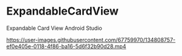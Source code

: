 # ExpandableCardView
 Expandable Card View Android Studio


https://user-images.githubusercontent.com/67759970/134808757-ef0e405e-0118-4f86-ba16-5d6f32b90d28.mp4

